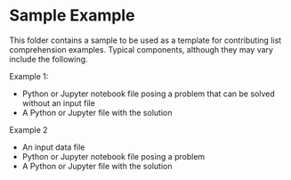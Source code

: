 # Sample Example

This folder contains a sample to be used as a template for contributing list comprehension examples.  Typical components, although they may vary include the following.

Example 1:
- Python or Jupyter notebook file posing a problem that can be solved without an input file
- A Python or Jupyter file with the solution

Example 2
- An input data file
- Python or Jupyter notebook file posing a problem
- A Python or Jupyter file with the solution
